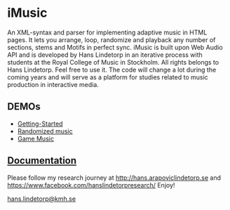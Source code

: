 # iMusic
An XML-syntax and parser for implementing adaptive music in HTML pages. It lets you arrange, loop, randomize and playback any number of sections, stems and Motifs in perfect sync. iMusic is built upon Web Audio API and is developed by Hans Lindetorp in an iterative process with students at the Royal College of Music in Stockholm. 
All rights belongs to Hans Lindetorp. Feel free to use it. The code will change a lot during the coming years and will serve as a platform for studies related to music production in interactive media.

## DEMOs
* [Getting-Started](https://hanslindetorp.github.io/imusic/demos/getting-started/)
* [Randomized music](https://hanslindetorp.github.io/imusic/demos/imusic-randomize/)
* [Game Music](https://hanslindetorp.github.io/imusic/demos/pancake-game/)

## [Documentation](https://github.com/hanslindetorp/imusic/wiki)


Please follow my research journey at http://hans.arapoviclindetorp.se and https://www.facebook.com/hanslindetorpresearch/
Enjoy!

hans.lindetorp@kmh.se
